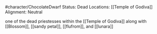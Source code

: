#character/ChocolateDwarf 
Status: Dead
Locations: [[Temple of Godiva]]
Alignment: Neutral

one of the dead priestesses within the [[Temple of Godiva]] along with [[Blossom]], [[sandy petal]], [[flufrom]], and [[lunara]]